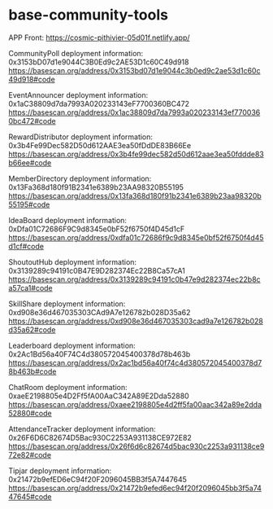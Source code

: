 # base-community-tools
APP Front: https://cosmic-pithivier-05d01f.netlify.app/

CommunityPoll deployment information: 0x3153bD07d1e9044C3B0Ed9c2AE53D1c60C49d918  https://basescan.org/address/0x3153bd07d1e9044c3b0ed9c2ae53d1c60c49d918#code

EventAnnouncer deployment information: 0x1aC38809d7da7993A020233143eF7700360BC472   https://basescan.org/address/0x1ac38809d7da7993a020233143ef7700360bc472#code

RewardDistributor deployment information: 0x3b4Fe99Dec582D50d612AAE3ea50fDdDE83B66Ee  https://basescan.org/address/0x3b4fe99dec582d50d612aae3ea50fddde83b66ee#code

MemberDirectory deployment information: 0x13Fa368d180f91B2341e6389b23AA98320B55195  https://basescan.org/address/0x13fa368d180f91b2341e6389b23aa98320b55195#code

IdeaBoard deployment information: 0xDfa01C72686F9C9d8345e0bF52f6750f4D45d1cF   https://basescan.org/address/0xdfa01c72686f9c9d8345e0bf52f6750f4d45d1cf#code

ShoutoutHub deployment information: 0x3139289c94191c0B47E9D282374Ec22B8Ca57cA1  https://basescan.org/address/0x3139289c94191c0b47e9d282374ec22b8ca57ca1#code

SkillShare deployment information: 0xd908e36d467035303CAd9A7e126782b028D35a62   https://basescan.org/address/0xd908e36d467035303cad9a7e126782b028d35a62#code

Leaderboard deployment information: 0x2Ac1Bd56a40F74C4d380572045400378d78b463b  https://basescan.org/address/0x2ac1bd56a40f74c4d380572045400378d78b463b#code

ChatRoom deployment information: 0xaeE2198805e4D2Ff5fA00AaC342A89E2Dda52880  https://basescan.org/address/0xaee2198805e4d2ff5fa00aac342a89e2dda52880#code

AttendanceTracker deployment information: 0x26F6D6C82674D5Bac930C2253A931138CE972E82 https://basescan.org/address/0x26f6d6c82674d5bac930c2253a931138ce972e82#code

Tipjar deployment information: 0x21472b9efED6eC94f20F2096045BB3f5A7447645 https://basescan.org/address/0x21472b9efed6ec94f20f2096045bb3f5a7447645#code



